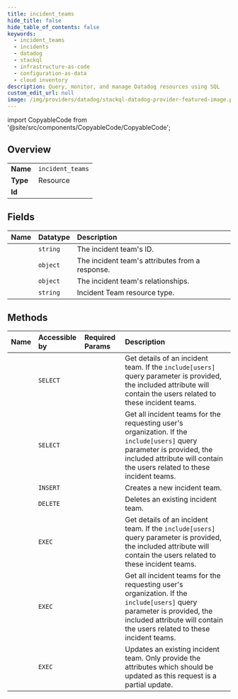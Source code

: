 ```yaml
---
title: incident_teams
hide_title: false
hide_table_of_contents: false
keywords:
  - incident_teams
  - incidents
  - datadog    
  - stackql
  - infrastructure-as-code
  - configuration-as-data
  - cloud inventory
description: Query, monitor, and manage Datadog resources using SQL
custom_edit_url: null
image: /img/providers/datadog/stackql-datadog-provider-featured-image.png
---
```


import CopyableCode from '@site/src/components/CopyableCode/CopyableCode';




## Overview
<table><tbody>
<tr><td><b>Name</b></td><td><code>incident_teams</code></td></tr>
<tr><td><b>Type</b></td><td>Resource</td></tr>
<tr><td><b>Id</b></td><td><CopyableCode code="datadog.incidents.incident_teams" /></td></tr>
</tbody></table>

## Fields
| Name | Datatype | Description |
|:-----|:---------|:------------|
| <CopyableCode code="id" /> | `string` | The incident team's ID. |
| <CopyableCode code="attributes" /> | `object` | The incident team's attributes from a response. |
| <CopyableCode code="relationships" /> | `object` | The incident team's relationships. |
| <CopyableCode code="type" /> | `string` | Incident Team resource type. |
## Methods
| Name | Accessible by | Required Params | Description |
|:-----|:--------------|:----------------|:------------|
| <CopyableCode code="get_incident_team" /> | `SELECT` | <CopyableCode code="team_id, dd_site" /> | Get details of an incident team. If the `include[users]` query parameter is provided,<br />the included attribute will contain the users related to these incident teams. |
| <CopyableCode code="list_incident_teams" /> | `SELECT` | <CopyableCode code="dd_site" /> | Get all incident teams for the requesting user's organization. If the `include[users]` query parameter is provided, the included attribute will contain the users related to these incident teams. |
| <CopyableCode code="create_incident_team" /> | `INSERT` | <CopyableCode code="data__data, dd_site" /> | Creates a new incident team. |
| <CopyableCode code="delete_incident_team" /> | `DELETE` | <CopyableCode code="team_id, dd_site" /> | Deletes an existing incident team. |
| <CopyableCode code="_get_incident_team" /> | `EXEC` | <CopyableCode code="team_id, dd_site" /> | Get details of an incident team. If the `include[users]` query parameter is provided,<br />the included attribute will contain the users related to these incident teams. |
| <CopyableCode code="_list_incident_teams" /> | `EXEC` | <CopyableCode code="dd_site" /> | Get all incident teams for the requesting user's organization. If the `include[users]` query parameter is provided, the included attribute will contain the users related to these incident teams. |
| <CopyableCode code="update_incident_team" /> | `EXEC` | <CopyableCode code="team_id, data__data, dd_site" /> | Updates an existing incident team. Only provide the attributes which should be updated as this request is a partial update. |
